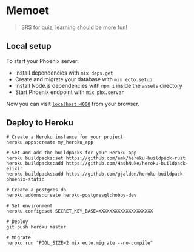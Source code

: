 # Memoet

> SRS for quiz, learning should be more fun!


## Local setup

To start your Phoenix server:

  * Install dependencies with `mix deps.get`
  * Create and migrate your database with `mix ecto.setup`
  * Install Node.js dependencies with `npm i` inside the `assets` directory
  * Start Phoenix endpoint with `mix phx.server`

Now you can visit [`localhost:4000`](http://localhost:4000) from your browser.


## Deploy to Heroku


```
# Create a Heroku instance for your project
heroku apps:create my_heroku_app

# Set and add the buildpacks for your Heroku app
heroku buildpacks:set https://github.com/emk/heroku-buildpack-rust
heroku buildpacks:add https://github.com/HashNuke/heroku-buildpack-elixir
heroku buildpacks:add https://github.com/gjaldon/heroku-buildpack-phoenix-static

# Create a postgres db
heroku addons:create heroku-postgresql:hobby-dev

# Set environment
heroku config:set SECRET_KEY_BASE=XXXXXXXXXXXXXXXXXXXX

# Deploy
git push heroku master

# Migrate
heroku run "POOL_SIZE=2 mix ecto.migrate --no-compile"
```
